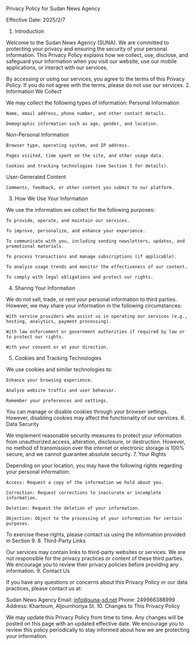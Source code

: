 Privacy Policy for Sudan News Agency

Effective Date: 2025/2/7
1. Introduction

Welcome to the Sudan News Agency (SUNA). We are committed to protecting your privacy and ensuring the security of your personal information. This Privacy Policy explains how we collect, use, disclose, and safeguard your information when you visit our website, use our mobile applications, or interact with our services.

By accessing or using our services, you agree to the terms of this Privacy Policy. If you do not agree with the terms, please do not use our services.
2. Information We Collect

We may collect the following types of information:
Personal Information

    Name, email address, phone number, and other contact details.

    Demographic information such as age, gender, and location.


Non-Personal Information

    Browser type, operating system, and IP address.

    Pages visited, time spent on the site, and other usage data.

    Cookies and tracking technologies (see Section 5 for details).

User-Generated Content

    Comments, feedback, or other content you submit to our platform.

3. How We Use Your Information

We use the information we collect for the following purposes:

    To provide, operate, and maintain our services.

    To improve, personalize, and enhance your experience.

    To communicate with you, including sending newsletters, updates, and promotional materials.

    To process transactions and manage subscriptions (if applicable).

    To analyze usage trends and monitor the effectiveness of our content.

    To comply with legal obligations and protect our rights.

4. Sharing Your Information

We do not sell, trade, or rent your personal information to third parties. However, we may share your information in the following circumstances:

    With service providers who assist us in operating our services (e.g., hosting, analytics, payment processing).

    With law enforcement or government authorities if required by law or to protect our rights.

    With your consent or at your direction.

5. Cookies and Tracking Technologies

We use cookies and similar technologies to:

    Enhance your browsing experience.

    Analyze website traffic and user behavior.

    Remember your preferences and settings.

You can manage or disable cookies through your browser settings. However, disabling cookies may affect the functionality of our services.
6. Data Security

We implement reasonable security measures to protect your information from unauthorized access, alteration, disclosure, or destruction. However, no method of transmission over the internet or electronic storage is 100% secure, and we cannot guarantee absolute security.
7. Your Rights

Depending on your location, you may have the following rights regarding your personal information:

    Access: Request a copy of the information we hold about you.

    Correction: Request corrections to inaccurate or incomplete information.

    Deletion: Request the deletion of your information.

    Objection: Object to the processing of your information for certain purposes.

To exercise these rights, please contact us using the information provided in Section 9.
8. Third-Party Links

Our services may contain links to third-party websites or services. We are not responsible for the privacy practices or content of these third parties. We encourage you to review their privacy policies before providing any information.
9. Contact Us

If you have any questions or concerns about this Privacy Policy or our data practices, please contact us at:

Sudan News Agency
Email: info@suna-sd.net
Phone: 249966388999
Address: Khartoum, Aljoumhoriya St.
10. Changes to This Privacy Policy

We may update this Privacy Policy from time to time. Any changes will be posted on this page with an updated effective date. We encourage you to review this policy periodically to stay informed about how we are protecting your information.
